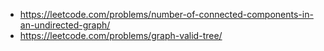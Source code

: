 - https://leetcode.com/problems/number-of-connected-components-in-an-undirected-graph/
- https://leetcode.com/problems/graph-valid-tree/

